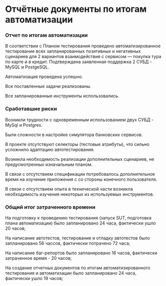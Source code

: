 # Отчётные документы по итогам автоматизации


### Отчет по итогам автоматизации

В соответствии с Планом тестирования проведено автоматизированное тестирование всех запланированных позитивных и негативных сценариев для 2 вариантов взаимодействия с сервисом — покупка тура по карте и в кредит. Подтверждена заявленная поддержка 2 СУБД - MySQL и PostgeSQL.

Автоматизация проведена успешно.

Все поставленные задачи реализованы. 

Все запланированные инструменты использовались.


### Сработавшие риски


Возникли трудности с одновременным использованием двух СУБД - MySql и Postgres.

Были сложности в настройке симулятора банковских сервисов.

В проекте отсутствуют селекторы (тестовые атрибуты), что сильно усложнило адаптацию автотестирования.

Возникла необходимость реализации дополнительных сценариев, не предусмотренных изначальным планом.

В связи с отсутствием спецификации потребовалось дополнительное время на изучение приложения с со стороны конечного пользователя.

В связи с отсутствием опыта в технической части возникла необходимость изучения некоторых из используемых инструментов.


### Общий итог затраченного времени

На подготовку к проведению тестирования (запуск SUT, подготовка плана автоматизации)  было запланировано 24 часа, фактически ушло 20 часов;

На написание автотестов, тестирование и отладку автотестов было запланировано 56 чассов, фактически потрачено 72 часа;

На написание баг-репортов было запланировано 16 часов, фактически затраченное время - 20 часов;

На создание отчетных документов по итогам автоматизированного тестирования и автоматизации было запланировано 24 часа, фактически ушло 19 часов;



